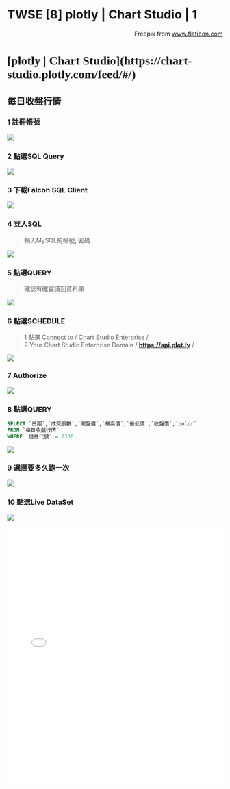 # TWSE [8] plotly | Chart Studio | 1

<!--more-->

<div style="text-align: right" Icons made by <a href="https://www.flaticon.com/authors/freepik" title="Freepik">Freepik</a> from <a href="https://www.flaticon.com/" title="Flaticon">www.flaticon.com</a></div>

<h1 style = "font-family: Verdana;font-weight: 600;">[plotly | Chart Studio](https://chart-studio.plotly.com/feed/#/)
</h1>

## 每日收盤行情

### 1 註冊帳號
![](https://i.imgur.com/tUGwuzY.jpg)
### 2 點選SQL Query
![](https://i.imgur.com/HtlvMDO.jpg)
### 3 下載Falcon SQL Client
![](https://i.imgur.com/11zmQaS.jpg)
### 4 登入SQL
> 輸入MySQL的帳號, 密碼

![](https://i.imgur.com/cm55Xpp.jpg)
### 5 點選QUERY
> 確認有確實讀到資料庫

![](https://i.imgur.com/kIRXJCA.jpg)
### 6 點選**SCHEDULE**
> 1 點選 Connect to / Chart Studio Enterprise / <br>
> 2 Your Chart Studio Enterprise Domain / **https://api.plot.ly** /

![](https://i.imgur.com/uqwoSYj.jpg)
### 7 Authorize
![](https://i.imgur.com/PPzYfbw.jpg)
### 8 點選QUERY
```sql
SELECT `日期`,`成交股數`,`開盤價`,`最高價`,`最低價`,`收盤價`,`color`
FROM `每日收盤行情` 
WHERE `證券代號` = 2330
```
![](https://i.imgur.com/NCPN7pA.jpg)
### 9 選擇要多久跑一次
![](https://i.imgur.com/NOi9HkA.jpg)
### 10 點選Live DataSet
![](https://i.imgur.com/3tk0jJk.jpg)


<iframe width="100%" height="600" frameborder="0" scrolling="no" src="//plotly.com/~hsiangjenli/15.embed?share_key=FaqYt8fEA36u4olYzePnwm"></iframe>
